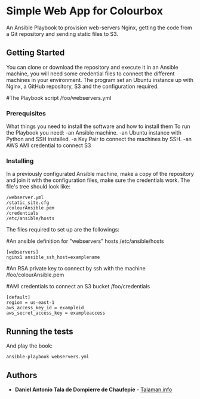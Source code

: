 # Simple Web App for Colourbox

An Ansible Playbook to provision web-servers Nginx, getting the code from a Git repository and sending static files to S3. 

## Getting Started

You can clone or download the repository and execute it in an Ansible machine, you will need some credential files to connect the different machines in your environment.
The program set an Ubuntu instance up with Nginx, a GitHub repository, S3 and the configuration required. 

#The Playbook script
/foo/webservers.yml

### Prerequisites

What things you need to install the software and how to install them
To run the Playbook you need:
-an Ansible machine.
-an Ubuntu instance with Python and SSH installed.
-a Key Pair to connect the machines by SSH.
-an AWS AMI credential to connect S3



### Installing

In a previously configurated Ansible machine, make a copy of the repository and join it with the configuration files, make sure the credentials work. The file's tree should look like:
```
/webserver.yml
/static_site.cfg
/colourAnsible.pem
/credentials
/etc/ansible/hosts 
```

The files required to set up are the followings:

#An ansible definition for "webservers" hosts
/etc/ansible/hosts
```
[webservers]
nginx1 ansible_ssh_host=examplename
```
#An RSA private key to connect by ssh with the machine
/foo/colourAnsible.pem

#AMI credentials to connect an S3 bucket
/foo/credentials 
```
[default]
region = us-east-1
aws_access_key_id = exampleid
aws_secret_access_key = exampleaccess
```

## Running the tests


And play the book:
```
ansible-playbook webservers.yml
```


## Authors

* **Daniel Antonio Tala de Dompierre de Chaufepie** - [Talaman.info](http://talaman.info)
